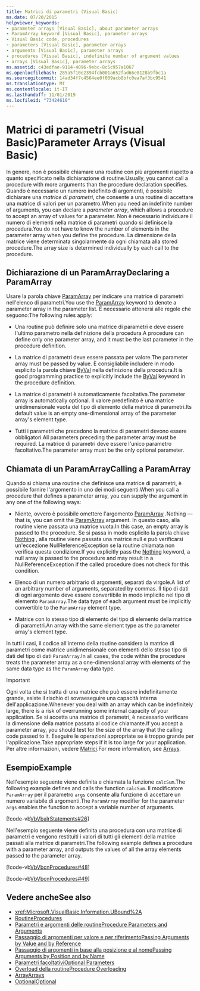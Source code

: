 ```yaml
---
title: Matrici di parametri (Visual Basic)
ms.date: 07/20/2015
helpviewer_keywords:
- parameter arrays [Visual Basic], about parameter arrays
- ParamArray keyword [Visual Basic], parameter arrays
- Visual Basic code, procedures
- parameters [Visual Basic], parameter arrays
- arguments [Visual Basic], parameter arrays
- procedures [Visual Basic], indefinite number of argument values
- arrays [Visual Basic], parameter arrays
ms.assetid: c43edfae-9114-4096-9ebc-8c5c957a1067
ms.openlocfilehash: 285a5f10e2394fcb001a652fad66e8128b9fbc1a
ms.sourcegitcommit: 14ad34f7c4564ee0f009acb8bfc0ea7af3bc9541
ms.translationtype: MT
ms.contentlocale: it-IT
ms.lasthandoff: 11/01/2019
ms.locfileid: "73424610"
---
```

# <a name="parameter-arrays-visual-basic"></a><span data-ttu-id="50f36-102">Matrici di parametri (Visual Basic)</span><span class="sxs-lookup"><span data-stu-id="50f36-102">Parameter Arrays (Visual Basic)</span></span>
<span data-ttu-id="50f36-103">In genere, non è possibile chiamare una routine con più argomenti rispetto a quanto specificato nella dichiarazione di routine.</span><span class="sxs-lookup"><span data-stu-id="50f36-103">Usually, you cannot call a procedure with more arguments than the procedure declaration specifies.</span></span> <span data-ttu-id="50f36-104">Quando è necessario un numero indefinito di argomenti, è possibile dichiarare una *matrice di parametri*, che consente a una routine di accettare una matrice di valori per un parametro.</span><span class="sxs-lookup"><span data-stu-id="50f36-104">When you need an indefinite number of arguments, you can declare a *parameter array*, which allows a procedure to accept an array of values for a parameter.</span></span> <span data-ttu-id="50f36-105">Non è necessario individuare il numero di elementi nella matrice di parametri quando si definisce la procedura.</span><span class="sxs-lookup"><span data-stu-id="50f36-105">You do not have to know the number of elements in the parameter array when you define the procedure.</span></span> <span data-ttu-id="50f36-106">La dimensione della matrice viene determinata singolarmente da ogni chiamata alla stored procedure.</span><span class="sxs-lookup"><span data-stu-id="50f36-106">The array size is determined individually by each call to the procedure.</span></span>  
  
## <a name="declaring-a-paramarray"></a><span data-ttu-id="50f36-107">Dichiarazione di un ParamArray</span><span class="sxs-lookup"><span data-stu-id="50f36-107">Declaring a ParamArray</span></span>  
 <span data-ttu-id="50f36-108">Usare la parola chiave [ParamArray](../../../../visual-basic/language-reference/modifiers/paramarray.md) per indicare una matrice di parametri nell'elenco di parametri.</span><span class="sxs-lookup"><span data-stu-id="50f36-108">You use the [ParamArray](../../../../visual-basic/language-reference/modifiers/paramarray.md) keyword to denote a parameter array in the parameter list.</span></span> <span data-ttu-id="50f36-109">È necessario attenersi alle regole che seguono:</span><span class="sxs-lookup"><span data-stu-id="50f36-109">The following rules apply:</span></span>  
  
- <span data-ttu-id="50f36-110">Una routine può definire solo una matrice di parametri e deve essere l'ultimo parametro nella definizione della procedura.</span><span class="sxs-lookup"><span data-stu-id="50f36-110">A procedure can define only one parameter array, and it must be the last parameter in the procedure definition.</span></span>  
  
- <span data-ttu-id="50f36-111">La matrice di parametri deve essere passata per valore.</span><span class="sxs-lookup"><span data-stu-id="50f36-111">The parameter array must be passed by value.</span></span> <span data-ttu-id="50f36-112">È consigliabile includere in modo esplicito la parola chiave [ByVal](../../../../visual-basic/language-reference/modifiers/byval.md) nella definizione della procedura.</span><span class="sxs-lookup"><span data-stu-id="50f36-112">It is good programming practice to explicitly include the [ByVal](../../../../visual-basic/language-reference/modifiers/byval.md) keyword in the procedure definition.</span></span>  
  
- <span data-ttu-id="50f36-113">La matrice di parametri è automaticamente facoltativa.</span><span class="sxs-lookup"><span data-stu-id="50f36-113">The parameter array is automatically optional.</span></span> <span data-ttu-id="50f36-114">Il valore predefinito è una matrice unidimensionale vuota del tipo di elemento della matrice di parametri.</span><span class="sxs-lookup"><span data-stu-id="50f36-114">Its default value is an empty one-dimensional array of the parameter array's element type.</span></span>  
  
- <span data-ttu-id="50f36-115">Tutti i parametri che precedono la matrice di parametri devono essere obbligatori.</span><span class="sxs-lookup"><span data-stu-id="50f36-115">All parameters preceding the parameter array must be required.</span></span> <span data-ttu-id="50f36-116">La matrice di parametri deve essere l'unico parametro facoltativo.</span><span class="sxs-lookup"><span data-stu-id="50f36-116">The parameter array must be the only optional parameter.</span></span>  
  
## <a name="calling-a-paramarray"></a><span data-ttu-id="50f36-117">Chiamata di un ParamArray</span><span class="sxs-lookup"><span data-stu-id="50f36-117">Calling a ParamArray</span></span>  
 <span data-ttu-id="50f36-118">Quando si chiama una routine che definisce una matrice di parametri, è possibile fornire l'argomento in uno dei modi seguenti:</span><span class="sxs-lookup"><span data-stu-id="50f36-118">When you call a procedure that defines a parameter array, you can supply the argument in any one of the following ways:</span></span>  
  
- <span data-ttu-id="50f36-119">Niente, ovvero è possibile omettere l'argomento [ParamArray](../../../../visual-basic/language-reference/modifiers/paramarray.md) .</span><span class="sxs-lookup"><span data-stu-id="50f36-119">Nothing — that is, you can omit the [ParamArray](../../../../visual-basic/language-reference/modifiers/paramarray.md) argument.</span></span> <span data-ttu-id="50f36-120">In questo caso, alla routine viene passata una matrice vuota.</span><span class="sxs-lookup"><span data-stu-id="50f36-120">In this case, an empty array is passed to the procedure.</span></span> <span data-ttu-id="50f36-121">Se si passa in modo esplicito la parola chiave [Nothing](../../../../visual-basic/language-reference/nothing.md) , alla routine viene passata una matrice null e può verificarsi un'eccezione NullReferenceException se la routine chiamata non verifica questa condizione.</span><span class="sxs-lookup"><span data-stu-id="50f36-121">If you explicitly pass the [Nothing](../../../../visual-basic/language-reference/nothing.md) keyword, a null array is passed to the procedure and may result in a NullReferenceException if the called procedure does not check for this condition.</span></span>
  
- <span data-ttu-id="50f36-122">Elenco di un numero arbitrario di argomenti, separati da virgole.</span><span class="sxs-lookup"><span data-stu-id="50f36-122">A list of an arbitrary number of arguments, separated by commas.</span></span> <span data-ttu-id="50f36-123">Il tipo di dati di ogni argomento deve essere convertibile in modo implicito nel tipo di elemento `ParamArray`.</span><span class="sxs-lookup"><span data-stu-id="50f36-123">The data type of each argument must be implicitly convertible to the `ParamArray` element type.</span></span>  
  
- <span data-ttu-id="50f36-124">Matrice con lo stesso tipo di elemento del tipo di elemento della matrice di parametri.</span><span class="sxs-lookup"><span data-stu-id="50f36-124">An array with the same element type as the parameter array's element type.</span></span>  
  
 <span data-ttu-id="50f36-125">In tutti i casi, il codice all'interno della routine considera la matrice di parametri come matrice unidimensionale con elementi dello stesso tipo di dati del tipo di dati `ParamArray`.</span><span class="sxs-lookup"><span data-stu-id="50f36-125">In all cases, the code within the procedure treats the parameter array as a one-dimensional array with elements of the same data type as the `ParamArray` data type.</span></span>  
  
> [!IMPORTANT]
> <span data-ttu-id="50f36-126">Ogni volta che si tratta di una matrice che può essere indefinitamente grande, esiste il rischio di sovraeseguire una capacità interna dell'applicazione.</span><span class="sxs-lookup"><span data-stu-id="50f36-126">Whenever you deal with an array which can be indefinitely large, there is a risk of overrunning some internal capacity of your application.</span></span> <span data-ttu-id="50f36-127">Se si accetta una matrice di parametri, è necessario verificare la dimensione della matrice passata al codice chiamante.</span><span class="sxs-lookup"><span data-stu-id="50f36-127">If you accept a parameter array, you should test for the size of the array that the calling code passed to it.</span></span> <span data-ttu-id="50f36-128">Eseguire le operazioni appropriate se è troppo grande per l'applicazione.</span><span class="sxs-lookup"><span data-stu-id="50f36-128">Take appropriate steps if it is too large for your application.</span></span> <span data-ttu-id="50f36-129">Per altre informazioni, vedere [Matrici](../../../../visual-basic/programming-guide/language-features/arrays/index.md).</span><span class="sxs-lookup"><span data-stu-id="50f36-129">For more information, see [Arrays](../../../../visual-basic/programming-guide/language-features/arrays/index.md).</span></span>  
  
## <a name="example"></a><span data-ttu-id="50f36-130">Esempio</span><span class="sxs-lookup"><span data-stu-id="50f36-130">Example</span></span>  
 <span data-ttu-id="50f36-131">Nell'esempio seguente viene definita e chiamata la funzione `calcSum`.</span><span class="sxs-lookup"><span data-stu-id="50f36-131">The following example defines and calls the function `calcSum`.</span></span> <span data-ttu-id="50f36-132">Il modificatore `ParamArray` per il parametro `args` consente alla funzione di accettare un numero variabile di argomenti.</span><span class="sxs-lookup"><span data-stu-id="50f36-132">The `ParamArray` modifier for the parameter `args` enables the function to accept a variable number of arguments.</span></span>  
  
 [!code-vb[VbVbalrStatements#26](~/samples/snippets/visualbasic/VS_Snippets_VBCSharp/VbVbalrStatements/VB/Class1.vb#26)]  
  
 <span data-ttu-id="50f36-133">Nell'esempio seguente viene definita una procedura con una matrice di parametri e vengono restituiti i valori di tutti gli elementi della matrice passati alla matrice di parametri.</span><span class="sxs-lookup"><span data-stu-id="50f36-133">The following example defines a procedure with a parameter array, and outputs the values of all the array elements passed to the parameter array.</span></span>  
  
 [!code-vb[VbVbcnProcedures#48](~/samples/snippets/visualbasic/VS_Snippets_VBCSharp/VbVbcnProcedures/VB/Class1.vb#48)]  
  
 [!code-vb[VbVbcnProcedures#49](~/samples/snippets/visualbasic/VS_Snippets_VBCSharp/VbVbcnProcedures/VB/Class1.vb#49)]  
  
## <a name="see-also"></a><span data-ttu-id="50f36-134">Vedere anche</span><span class="sxs-lookup"><span data-stu-id="50f36-134">See also</span></span>

- <xref:Microsoft.VisualBasic.Information.UBound%2A>
- [<span data-ttu-id="50f36-135">Routine</span><span class="sxs-lookup"><span data-stu-id="50f36-135">Procedures</span></span>](./index.md)
- [<span data-ttu-id="50f36-136">Parametri e argomenti delle routine</span><span class="sxs-lookup"><span data-stu-id="50f36-136">Procedure Parameters and Arguments</span></span>](./procedure-parameters-and-arguments.md)
- [<span data-ttu-id="50f36-137">Passaggio di argomenti per valore e per riferimento</span><span class="sxs-lookup"><span data-stu-id="50f36-137">Passing Arguments by Value and by Reference</span></span>](./passing-arguments-by-value-and-by-reference.md)
- [<span data-ttu-id="50f36-138">Passaggio di argomenti in base alla posizione e al nome</span><span class="sxs-lookup"><span data-stu-id="50f36-138">Passing Arguments by Position and by Name</span></span>](./passing-arguments-by-position-and-by-name.md)
- [<span data-ttu-id="50f36-139">Parametri facoltativi</span><span class="sxs-lookup"><span data-stu-id="50f36-139">Optional Parameters</span></span>](./optional-parameters.md)
- [<span data-ttu-id="50f36-140">Overload della routine</span><span class="sxs-lookup"><span data-stu-id="50f36-140">Procedure Overloading</span></span>](./procedure-overloading.md)
- [<span data-ttu-id="50f36-141">Array</span><span class="sxs-lookup"><span data-stu-id="50f36-141">Arrays</span></span>](../../../../visual-basic/programming-guide/language-features/arrays/index.md)
- [<span data-ttu-id="50f36-142">Optional</span><span class="sxs-lookup"><span data-stu-id="50f36-142">Optional</span></span>](../../../../visual-basic/language-reference/modifiers/optional.md)
